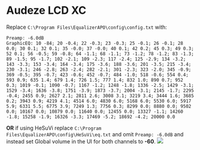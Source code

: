 # Audeze LCD XC
Replace `C:\Program Files\EqualizerAPO\config\config.txt` with:
```
Preamp: -6.0dB
GraphicEQ: 10 -84; 20 -0.4; 22 -0.3; 23 -0.3; 25 -0.1; 26 -0.1; 28 0.0; 30 0.1; 32 0.1; 35 -0.0; 37 -0.0; 40 0.1; 42 0.2; 45 0.3; 49 0.3; 52 0.1; 56 -0.5; 59 -0.8; 64 -1.1; 68 -1.1; 73 -1.2; 78 -1.2; 83 -1.3; 89 -1.5; 95 -1.7; 102 -2.1; 109 -2.3; 117 -2.4; 125 -2.9; 134 -3.2; 143 -3.3; 153 -3.4; 164 -3.4; 175 -3.6; 188 -3.6; 201 -3.5; 215 -3.4; 230 -3.1; 246 -2.8; 263 -2.4; 282 -2.1; 301 -2.3; 323 -2.0; 345 -0.9; 369 -0.5; 395 -0.7; 423 -0.6; 452 -0.7; 484 -1.0; 518 -0.6; 554 0.4; 593 0.9; 635 1.4; 679 1.4; 726 1.5; 777 1.4; 832 1.0; 890 0.7; 952 0.3; 1019 -0.1; 1090 -0.7; 1167 -1.2; 1248 -1.8; 1336 -2.5; 1429 -3.1; 1529 -3.4; 1636 -3.8; 1751 -3.9; 1873 -3.7; 2004 -3.1; 2145 -1.7; 2295 -0.4; 2455 0.9; 2627 2.1; 2811 2.6; 3008 3.1; 3219 3.4; 3444 1.6; 3685 0.2; 3943 0.9; 4219 4.1; 4514 6.0; 4830 6.0; 5168 6.0; 5530 6.0; 5917 5.9; 6331 5.5; 6775 3.9; 7249 1.3; 7756 0.3; 8299 0.0; 8880 0.0; 9502 0.0; 10167 0.0; 10879 0.0; 11640 0.0; 12455 0.0; 13327 -1.1; 14260 -1.8; 15258 -1.9; 16326 -3.3; 17469 -5.2; 18692 -4.2; 20000 0.0
```
**OR** if using HeSuVi replace `C:\Program Files\EqualizerAPO\config\HeSuVi\eq.txt` and omit `Preamp: -6.0dB` and instead set Global volume in the UI for both channels to **-60**.
![](https://raw.githubusercontent.com/jaakkopasanen/AutoEq/master/results/Innerfidelity%202017/headphoncecom/onear/Audeze%20LCD%20XC/Audeze%20LCD%20XC.png)